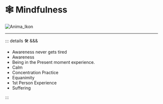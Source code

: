 # 🕸 <anima>Mindfulness</anima>

![Anima_Ikon](/Anima/Anima_Ikon.png)

---

<!-- =================================================== -->
<!-- =================================================== -->
<!-- =================================================== -->
<!-- =================================================== -->
<!-- =================================================== -->
::: details 🛠 <dev>&&&</dev>

- Awareness never gets tired
- Awareness
- Being in the Present moment experience.
- Calm
- Concentration Practice
- Equanimity
- 1st Person Experience
- Suffering

:::
